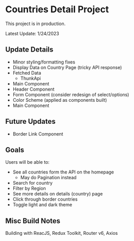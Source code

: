 # Countries Detail Project

This project is in production.

Latest Update: 1/24/2023

## Update Details

- Minor styling/formatting fixes
- Display Data on Country Page (tricky API response)
- Fetched Data
  - ThunkApi
- Main Component <Home />
- Header Component
- Form Component (consider redesign of select/options)
- Color Scheme (applied as components built)
- Main Component <Country />

## Future Updates

- Border Link Component

## Goals

Users will be able to:

- See all countries form the API on the homepage
  - May do Pagination instead
- Search for country
- Filter by Region
- See more details on details (country) page
- Click through border countries
- Toggle light and dark theme

## Misc Build Notes

Building with ReacJS,
Redux Toolkit,
Router v6,
Axios
